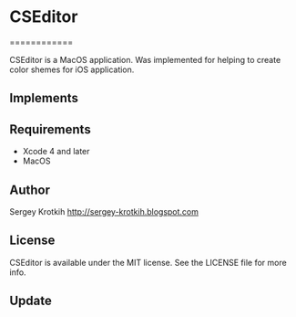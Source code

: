 # CSEditor
============

CSEditor is a MacOS application. Was implemented for helping to create color shemes for iOS application.

## Implements


## Requirements

- Xcode 4 and later
- MacOS

## Author

Sergey Krotkih http://sergey-krotkih.blogspot.com

## License

CSEditor is available under the MIT license. See the LICENSE file for more info.

## Update

